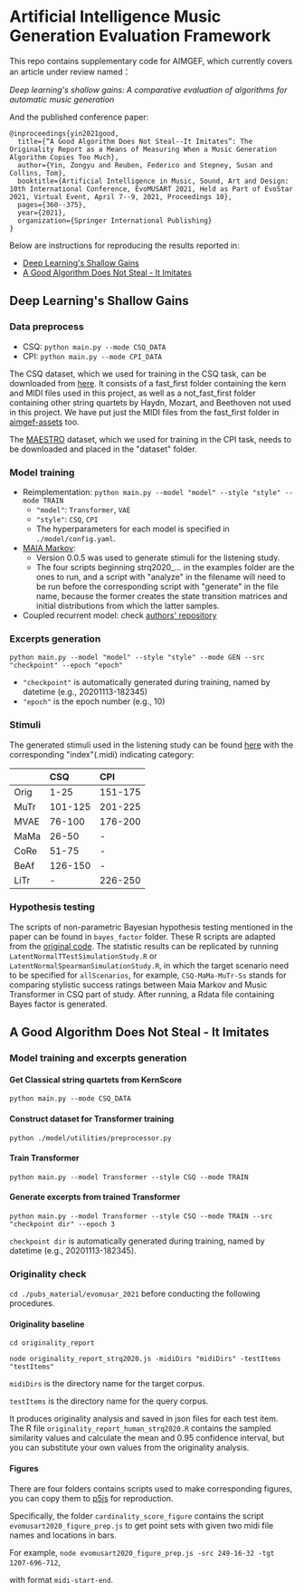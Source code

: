 # Artificial Intelligence Music Generation Evaluation Framework
This repo contains supplementary code for AIMGEF, which currently covers an article under review named：

*Deep learning's shallow gains: A comparative evaluation of algorithms for automatic music generation*

And the published conference paper:
```
@inproceedings{yin2021good,
  title={“A Good Algorithm Does Not Steal--It Imitates”: The Originality Report as a Means of Measuring When a Music Generation Algorithm Copies Too Much},
  author={Yin, Zongyu and Reuben, Federico and Stepney, Susan and Collins, Tom},
  booktitle={Artificial Intelligence in Music, Sound, Art and Design: 10th International Conference, EvoMUSART 2021, Held as Part of EvoStar 2021, Virtual Event, April 7--9, 2021, Proceedings 10},
  pages={360--375},
  year={2021},
  organization={Springer International Publishing}
}
```

Below are instructions for reproducing the results reported in:

- [Deep Learning's Shallow Gains](#deep-learnings-shallow-gains)
- [A Good Algorithm Does Not Steal - It Imitates](#a-good-algorithm-does-not-steal---it-imitates)

## Deep Learning's Shallow Gains
### Data preprocess
- CSQ: `python main.py --mode CSQ_DATA`
- CPI: `python main.py --mode CPI_DATA`

The CSQ dataset, which we used for training in the CSQ task, can be downloaded from [here](https://tomcollinsresearch.net/research/data/). It consists of a fast_first folder containing the kern and MIDI files used in this project, as well as a not_fast_first folder containing other string quartets by Haydn, Mozart, and Beethoven not used in this project. We have put just the MIDI files from the fast_first folder in [aimgef-assets](https://github.com/mstrcyork/aimgef-assets/) too.

The [MAESTRO](https://magenta.tensorflow.org/datasets/maestro) dataset, which we used for training in the CPI task, needs to be downloaded and placed in the "dataset" folder.

### Model training
- Reimplementation: `python main.py --model "model" --style "style" --mode TRAIN`
  - `"model"`: `Transformer`, `VAE`
  - `"style"`: `CSQ`, `CPI`
  - The hyperparameters for each model is specified in `./model/config.yaml`.
- [MAIA Markov](https://www.npmjs.com/package/maia-markov):
  - Version 0.0.5 was used to generate stimuli for the listening study.
  - The four scripts beginning strq2020_... in the examples folder are the ones to run, and a script with "analyze" in the filename will need to be run before the corresponding script with "generate" in the file name, because the former creates the state transition matrices and initial distributions from which the latter samples.
- Coupled recurrent model: check [authors' repository](https://github.com/jthickstun/ismir2019coupled)

### Excerpts generation
`python main.py --model "model" --style "style" --mode GEN --src "checkpoint" --epoch "epoch"`
- `"checkpoint"` is automatically generated during training, named by datetime (e.g., 20201113-182345)
- `"epoch"` is the epoch number (e.g., 10)

### Stimuli
The generated stimuli used in the listening study can be found [here](https://github.com/mstrcyork/aimgef-assets) with the corresponding "index"(.midi) indicating category:

| |CSQ|CPI|
|:-|:-|:-|
|Orig|1-25|151-175|
|MuTr|101-125|201-225|
|MVAE|76-100|176-200|
|MaMa|26-50|-|
|CoRe|51-75|-|
|BeAf|126-150|-|
|LiTr|-|226-250|

### Hypothesis testing
The scripts of non-parametric Bayesian hypothesis testing mentioned in the paper can be found in `bayes_factor` folder. 
These R scripts are adapted from the [original code](https://osf.io/gny35/). The statistic results can be replicated by running `LatentNormalTTestSimulationStudy.R` or `LatentNormalSpearmanSimulationStudy.R`, 
in which the target scenario need to be specified for `allScenarios`, for example, `CSQ-MaMa-MuTr-Ss` stands for comparing stylistic success ratings between Maia Markov and Music Transformer in CSQ part of study.
After running, a Rdata file containing Bayes factor is generated.

## A Good Algorithm Does Not Steal - It Imitates
### Model training and excerpts generation
#### Get Classical string quartets from KernScore
`python main.py --mode CSQ_DATA`

#### Construct dataset for Transformer training
`python ./model/utilities/preprocessor.py`

#### Train Transformer
`python main.py --model Transformer --style CSQ --mode TRAIN`

#### Generate excerpts from trained Transformer
`python main.py --model Transformer --style CSQ --mode TRAIN --src "checkpoint dir" --epoch 3`

`checkpoint dir` is automatically generated during training, named by datetime (e.g., 20201113-182345).

### Originality check
`cd ./pubs_material/evomusar_2021` before conducting the following procedures.

#### Originality baseline
`cd originality_report`

`node originality_report_strq2020.js -midiDirs "midiDirs" -testItems "testItems"`

`midiDirs` is the directory name for the target corpus.

`testItems` is the directory name for the query corpus.

It produces originality analysis and saved in json files for each test item. The R file `originality_report_human_strq2020.R` contains the sampled similarity values and calculate the mean and 0.95 confidence interval, but you can substitute your own values from the originality analysis.

#### Figures
There are four folders contains scripts used to make corresponding figures, you can copy them to [p5js](https://editor.p5js.org/) for reproduction.

Specifically, the folder `cardinality_score_figure` contains the script `evomusart2020_figure_prep.js` to get point sets with given two midi file names and locations in bars.

For example, `node evomusart2020_figure_prep.js -src 249-16-32 -tgt 1207-696-712`,

with format `midi-start-end`.
